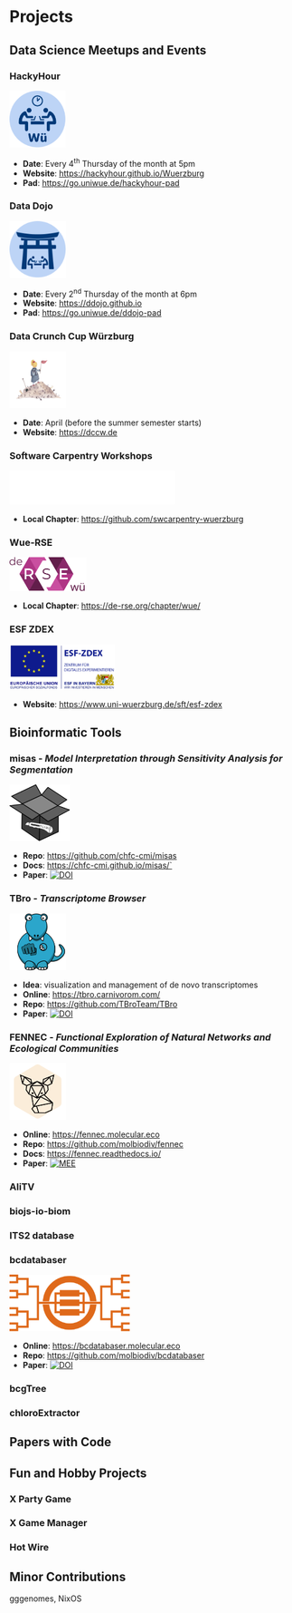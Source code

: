 # Projects

## Data Science Meetups and Events

### HackyHour

[<img src="logos/hackyhour.svg" height="100px"/>](https://hackyhour.github.io/Wuerzburg)

- **Date**: Every 4<sup>th</sup> Thursday of the month at 5pm
- **Website**: https://hackyhour.github.io/Wuerzburg
- **Pad**: https://go.uniwue.de/hackyhour-pad

### Data Dojo

[<img src="logos/datadojo.svg" height="100px"/>](https://ddojo.github.io/)

- **Date**: Every 2<sup>nd</sup> Thursday of the month at 6pm
- **Website**: https://ddojo.github.io
- **Pad**: https://go.uniwue.de/ddojo-pad

### Data Crunch Cup Würzburg

[<img src="logos/dccw.png" height="100px"/>](https://dccw.de)

- **Date**: April (before the summer semester starts)
- **Website**: https://dccw.de

### Software Carpentry Workshops

[<img src="logos/swc.svg" height="60px"/>](https://software-carpentry.org)

- **Local Chapter**: https://github.com/swcarpentry-wuerzburg

### Wue-RSE

[<img src="logos/wuerse.svg" height="60px"/>](https://software-carpentry.org)

- **Local Chapter**: https://de-rse.org/chapter/wue/

### ESF ZDEX

[<img src="logos/zdex.png" height="80px"/>](https://www.uni-wuerzburg.de/sft/esf-zdex)

- **Website**: https://www.uni-wuerzburg.de/sft/esf-zdex

## Bioinformatic Tools

### misas - *Model Interpretation through Sensitivity Analysis for Segmentation*

[<img src="logos/misas.svg" height="100px"/>](https://chfc-cmi.github.io/misas/)

- **Repo**: https://github.com/chfc-cmi/misas
- **Docs**: https://chfc-cmi.github.io/misas/`
- **Paper**: [![DOI](https://img.shields.io/badge/DOI-10.1186/s12880--021--00551--1-blue.svg)](https://doi.org/10.1186/s12880-021-00551-1)

### TBro - *Transcriptome Browser*

[<img src="logos/tbro.svg" height="100px"/>](https://github.com/TBroTeam/TBro)

- **Idea**: visualization and management of de novo transcriptomes
- **Online**: https://tbro.carnivorom.com/
- **Repo**: https://github.com/TBroTeam/TBro
- **Paper**: [![DOI](https://img.shields.io/badge/DOI-10.1093/database/baw146-blue.svg)](https://doi.org/10.1093/database/baw146)

### FENNEC - *Functional Exploration of Natural Networks and Ecological Communities*

[<img src="logos/fennec.svg" height="100px"/>](https://github.com/molbiodiv/fennec)

- **Online**: https://fennec.molecular.eco
- **Repo**: https://github.com/molbiodiv/fennec
- **Docs**: https://fennec.readthedocs.io/
- **Paper**: [![MEE](https://img.shields.io/badge/DOI-10.1111%2F2041--210X.13060-blue.svg)](https://doi.org/10.1111/2041-210X.13060)

### AliTV

### biojs-io-biom

### ITS2 database

### bcdatabaser

[<img src="logos/bcdatabaser.svg" height="100px"/>](https://github.com/molbiodiv/bcdatabaser)

- **Online**: https://bcdatabaser.molecular.eco
- **Repo**: https://github.com/molbiodiv/bcdatabaser
- **Paper**: [![DOI](https://img.shields.io/badge/DOI-10.1093%2Fbioinformatics%2Fbtz960-blue.svg)](https://doi.org/10.1093/bioinformatics/btz960)

### bcgTree

### chloroExtractor

## Papers with Code

## Fun and Hobby Projects

### X Party Game

### X Game Manager

### Hot Wire

## Minor Contributions

gggenomes, NixOS